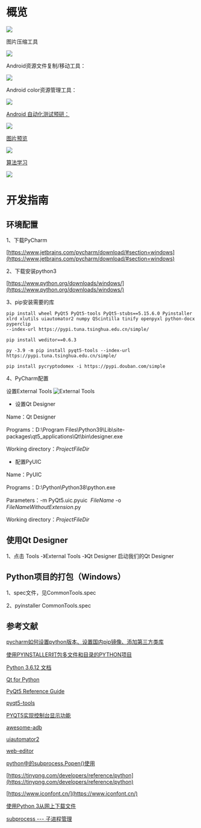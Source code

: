 # 概览

![](doc/img/developTools.png)


图片压缩工具

![](doc/img/compressPic.png)

Android资源文件复制/移动工具：

![](doc/img/androidResTool.png)

Android color资源管理工具：

![](doc/img/androidColorResTool.png)

[Android 自动化测试预研：](doc/autoTest.md)

![](doc/img/autoTest/adbDialog.png)

[图片预览](doc/picturePreview.md)

![](doc/img/photoWall/picWall.png)

[算法学习](doc/algorithm.md)

![](doc/img/algorithm/AlgorithmVisualizerManager.png)

# 开发指南

## 环境配置
1、下载PyCharm

[https://www.jetbrains.com/pycharm/download/#section=windows](https://www.jetbrains.com/pycharm/download/#section=windows)

2、下载安装python3

[https://www.python.org/downloads/windows/](https://www.python.org/downloads/windows/)

3、pip安装需要的库

```
pip install wheel PyQt5 PyQt5-tools PyQt5-stubs==5.15.6.0 Pyinstaller xlrd xlutils uiautomator2 numpy QScintilla tinify openpyxl python-docx pyperclip 
--index-url https://pypi.tuna.tsinghua.edu.cn/simple/

pip install weditor==0.6.3

py -3.9 -m pip install pyqt5-tools --index-url https://pypi.tuna.tsinghua.edu.cn/simple/

pip install pycryptodomex -i https://pypi.douban.com/simple 
```

4、PyCharm配置

设置External Tools
![External Tools](doc/img/pycharm_external_tools.png)

* 设置Qt Designer

Name：Qt Designer

Programs：D:\Program Files\Python39\Lib\site-packages\qt5_applications\Qt\bin\designer.exe

Working directory：$ProjectFileDir$

* 配置PyUIC

Name：PyUIC

Programs：D:\Python\Python38\python.exe

Parameters：-m PyQt5.uic.pyuic  $FileName$ -o $FileNameWithoutExtension$.py

Working directory：$ProjectFileDir$

## 使用Qt Designer
1、点击 Tools -》External Tools -》Qt Designer 启动我们的Qt Designer

## Python项目的打包（Windows）
1、spec文件，见CommonTools.spec

2、pyinstaller CommonTools.spec

## 参考文献

[pycharm如何设置python版本、设置国内pip镜像、添加第三方类库](https://www.cnblogs.com/yjmyzz/p/pycharm-add-third-package-and-add-domestic-mirror.html)

[使用PYINSTALLER打包多文件和目录的PYTHON项目](https://www.cnblogs.com/shiyongge/p/10582552.html)

[Python 3.6.12 文档](https://docs.python.org/zh-cn/3.6/)

[Qt for Python](https://doc.qt.io/qtforpython/index.html)

[PyQt5 Reference Guide](https://www.riverbankcomputing.com/static/Docs/PyQt5/index.html)

[pyqt5-tools](https://pypi.org/project/pyqt5-tools/)

[PYQT5实现控制台显示功能](https://www.cnblogs.com/gaigaige/p/7883713.html)

[awesome-adb](https://github.com/BlankLun/awesome-adb)

[uiautomator2](https://github.com/BlankLun/uiautomator2)

[web-editor](https://github.com/alibaba/web-editor)

[python中的subprocess.Popen()使用](https://www.cnblogs.com/zhoug2020/p/5079407.html)

[https://tinypng.com/developers/reference/python](https://tinypng.com/developers/reference/python)

[https://www.iconfont.cn/](https://www.iconfont.cn/)

[使用Python 3从网上下载文件](https://blog.csdn.net/xfxf996/article/details/107784224)

[subprocess --- 子进程管理](https://docs.python.org/zh-cn/3.7/library/subprocess.html)
